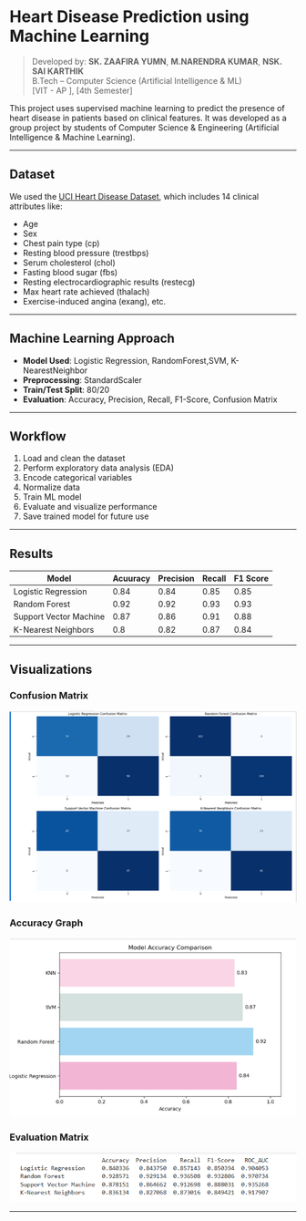 #  Heart Disease Prediction using Machine Learning

> Developed by: **SK. ZAAFIRA YUMN**, **M.NARENDRA KUMAR**, **NSK. SAI KARTHIK**  
> B.Tech – Computer Science (Artificial Intelligence & ML)  
> [VIT - AP ], [4th Semester]


This project uses supervised machine learning to predict the presence of heart disease in patients based on clinical features. It was developed as a group project by students of Computer Science & Engineering (Artificial Intelligence & Machine Learning).

---

##  Dataset

We used the  [UCI Heart Disease Dataset](heart_statlog_cleveland_hungary_final.xls), which includes 14 clinical attributes like:

- Age  
- Sex  
- Chest pain type (cp)  
- Resting blood pressure (trestbps)  
- Serum cholesterol (chol)  
- Fasting blood sugar (fbs)  
- Resting electrocardiographic results (restecg)  
- Max heart rate achieved (thalach)  
- Exercise-induced angina (exang), etc.

---

##  Machine Learning Approach

- **Model Used**: Logistic Regression, RandomForest,SVM, K-NearestNeighbor
- **Preprocessing**: StandardScaler  
- **Train/Test Split**: 80/20  
- **Evaluation**: Accuracy, Precision, Recall, F1-Score, Confusion Matrix

---

##  Workflow

1. Load and clean the dataset  
2. Perform exploratory data analysis (EDA)  
3. Encode categorical variables  
4. Normalize data  
5. Train ML model  
6. Evaluate and visualize performance  
7. Save trained model for future use

---

##  Results

| Model                | Acuuracy |Precision | Recall |F1 Score|
|----------------------|--------- |----------|--------|--------|
|Logistic Regression   |  0.84    |  0.84    | 0.85   |   0.85 |
|Random Forest         |  0.92    |  0.92    | 0.93   |   0.93 |
|Support Vector Machine|  0.87    |  0.86    | 0.91   |   0.88 |
|K-Nearest Neighbors   |  0.8     |  0.82    | 0.87   |   0.84 |

---

##  Visualizations

### Confusion Matrix  
![Confusion Matrix](images/confusion_matrix.png)

### Accuracy Graph  
![Accuracy Curve](images/accurary_graph.png)

### Evaluation Matrix
![Evaluation Matrix](images/evaluation_metrics.png)

---


